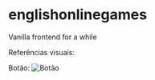 # englishonlinegames
Vanilla frontend for a while

Referências visuais:

Botão:
![Botão](https://github.com/JorgeMadson/englishonlinegames/blob/referencias-visuais/referencias%20visuais/botão%20com%20sombra%20borda%20branca.png)
